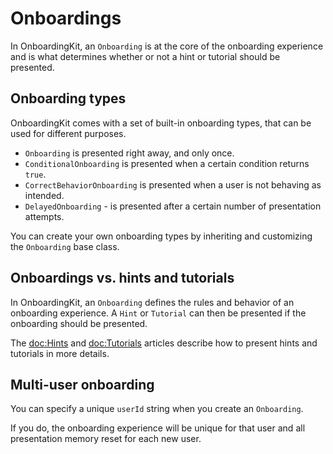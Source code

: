 # Onboardings

In OnboardingKit, an ``Onboarding`` is at the core of the onboarding experience and is what determines whether or not a hint or tutorial should be presented.


## Onboarding types

OnboardingKit comes with a set of built-in onboarding types, that can be used for different purposes. 

* ``Onboarding`` is presented right away, and only once.
* ``ConditionalOnboarding`` is presented when a certain condition returns `true`.
* ``CorrectBehaviorOnboarding`` is presented when a user is not behaving as intended.
* ``DelayedOnboarding`` - is presented after a certain number of presentation attempts.

You can create your own onboarding types by inheriting and customizing the `Onboarding` base class.


## Onboardings vs. hints and tutorials

In OnboardingKit, an ``Onboarding`` defines the rules and behavior of an onboarding experience. A ``Hint`` or ``Tutorial`` can then be presented if the onboarding should be presented.

The <doc:Hints> and <doc:Tutorials> articles describe how to present hints and tutorials in more details.


## Multi-user onboarding

You can specify a unique `userId` string when you create an `Onboarding`. 

If you do, the onboarding experience will be unique for that user and all presentation memory reset for each new user.
